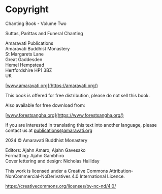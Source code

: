 # Copyright

Chanting Book - Volume Two

Suttas, Parittas and Funeral Chanting

Amaravati Publications\
Amaravati Buddhist Monastery\
St Margarets Lane\
Great Gaddesden\
Hemel Hempstead\
Hertfordshire HP1 3BZ\
UK

[www.amaravati.org](https://amaravati.org/)

This book is offered for free distribution, please do not sell this book.

Also available for free download from:

[www.forestsangha.org](https://www.forestsangha.org/)

If you are interested in translating this text into another language,
please contact us at publications@amaravati.org

2024 © Amaravati Buddhist Monastery

Editors: Ajahn Amaro, Ajahn Gavesako\
Formatting: Ajahn Gambhīro\
Cover lettering and design: Nicholas Halliday

This work is licensed under a Creative Commons Attribution-NonCommercial-NoDerivatives 4.0 International Licence.

<https://creativecommons.org/licenses/by-nc-nd/4.0/>
